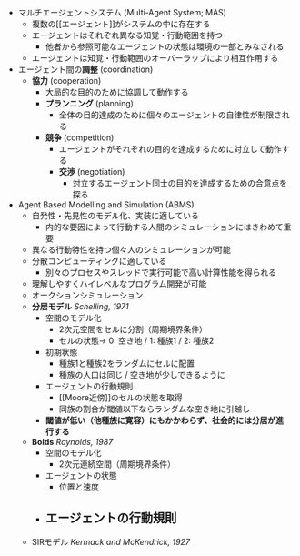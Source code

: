 - マルチエージェントシステム (Multi-Agent System; MAS)
    - 複数の[[エージェント]]がシステムの中に存在する
    - エージェントはそれぞれ異なる知覚・行動範囲を持つ
      - 他者から参照可能なエージェントの状態は環境の一部とみなされる
    - エージェントは知覚・行動範囲のオーバーラップにより相互作用する
-  エージェント間の**調整** (coordination)
    - **協力** (cooperation)
	    - 大局的な目的のために協調して動作する
	    - **プランニング** (planning)
			- 全体の目的達成のために個々のエージェントの自律性が制限される
      - **競争** (competition)
        - エージェントがそれぞれの目的を達成するために対立して動作する
        - **交渉** (negotiation)
	        - 対立するエージェント同士の目的を達成するための合意点を探る
  - Agent Based Modelling and Simulation (ABMS)
    - 自発性・先見性のモデル化、実装に適している
	     - 内的な要因によって行動する人間のシミュレーションにはきわめて重要
    - 異なる行動特性を持つ個々人のシミュレーションが可能
    - 分散コンピューティングに適している
	    - 別々のプロセスやスレッドで実行可能で高い計算性能を得られる
    - 理解しやすくハイレベルなプログラム開発が可能
    - オークションシミュレーション
    - **分居モデル** *Schelling, 1971*
	    - 空間のモデル化
			- 2次元空間をセルに分割（周期境界条件）
			- セルの状態→ 0: 空き地 / 1: 種族1 / 2: 種族2
		- 初期状態
			- 種族1と種族2をランダムにセルに配置
			- 種族の人口は同じ / 空き地が少しできるように
		- エージェントの行動規則
			- [[Moore近傍]]のセルの状態を取得
			- 同族の割合が閾値以下ならランダムな空き地に引越し
		- **閾値が低い（他種族に寛容）にもかかわらず、社会的には分居が進行する**
    - **Boids** *Raynolds, 1987*
	    - 空間のモデル化
		    - 2次元連続空間（周期境界条件）
		- エージェントの状態
			- 位置と速度
		- エージェントの行動規則
			- 
    - SIRモデル *Kermack and McKendrick, 1927*
